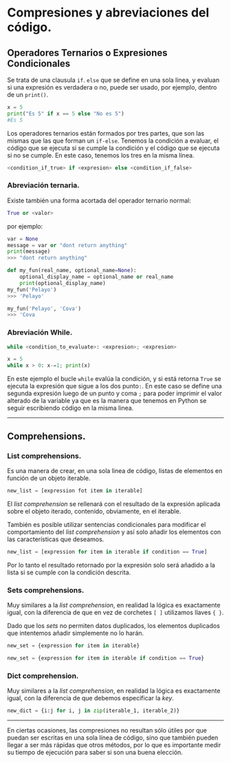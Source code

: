 # Compresiones y abreviaciones del código.

## Operadores Ternarios o Expresiones Condicionales

Se trata de una clausula `if`. `else` que se define en una sola linea, y evaluan si una expresión es verdadera o no, puede ser usado, por ejemplo, dentro de un `print()`.

```python
x = 5
print("Es 5" if x == 5 else "No es 5")
#Es 5
```

Los operadores ternarios están formados por tres partes, que son las mismas que las que forman un `if-else`. Tenemos la condición a evaluar, el código que se ejecuta si se cumple la condición y el código que se ejecuta si no se cumple. En este caso, tenemos los tres en la misma línea.

```python
<condition_if_true> if <expresion> else <condition_if_false>
```

### Abreviación ternaria.

Existe también  una forma acortada del operador ternario normal:

```python
True or <valor>
```

por ejemplo:

```python
var = None
message = var or "dont return anything"
print(message)
>>> "dont return anything"

def my_fun(real_name, optional_name=None):
    optional_display_name = optional_name or real_name
    print(optional_display_name)
my_fun('Pelayo')
>>> 'Pelayo'

my_fun('Pelayo', 'Cova')
>>> 'Cova

```



### Abreviación While.

```python
while <condition_to_evaluate>: <expresion>; <expresion>

x = 5
while x > 0: x-=1; print(x)
```

En este ejemplo el bucle `while` evalúa la condición, y si está retorna `True` se ejecuta la expresión que sigue a los dos punto`:`. En este caso se define una segunda expresión luego de un punto y coma `;` para poder imprimir el valor alterado de la variable ya que es la manera que tenemos en Python se seguir escribiendo código en la misma linea.



---



## Comprehensions.

### List comprehensions.

Es una manera de crear, en una sola linea de código, listas de elementos en función de un objeto iterable. 

```python
new_list = [expression fot item in iterable]
```

El _list comprehension_ se rellenará con el resultado de la expresión aplicada sobre el objeto iterado, contenido, obviamente, en el iterable. 

También es posible utilizar sentencias condicionales para modificar el comportamiento del _list comprehension_ y así solo añadir los elementos con las características que deseamos.  

```python
new_list = [expression for item in iterable if condition == True]
```

Por lo tanto el resultado retornado por la expresión solo será añadido a la lista si se cumple con la condición descrita.

### Sets comprehensions.

Muy similares a la _list comprehension_, en realidad la lógica es exactamente igual, con la diferencia de que en vez de corchetes ``[ ]`` utilizamos llaves ``{ }``.

Dado que los _sets_ no permiten datos duplicados, los elementos duplicados que intentemos añadir simplemente no lo harán.

````python
new_set = {expression for item in iterable}

new_set = {expression for item in iterable if condition == True}
````

### Dict comprehension.

Muy similares a la _list comprehension_, en realidad la lógica es exactamente igual, con la diferencia de que debemos especificar la _key_.

````python
new_dict = {i:j for i, j in zip(iterable_1, iterable_2)}
````

---

En ciertas ocasiones, las compresiones no resultan sólo útiles por que puedan ser escritas en una sola línea de código, sino que también pueden llegar a ser más rápidas que otros métodos, por lo que es importante medir su tiempo de ejecución para saber si son una buena elección.

## 
